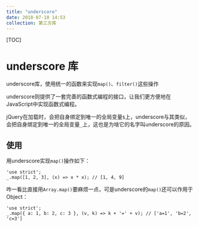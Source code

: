 ```yaml
---
title: "underscore"
date: 2018-07-10 14:53
collection: 第三方库
---
```


[TOC]



# underscore 库

underscore库，使用统一的函数来实现`map()`、`filter()`这些操作

underscore则提供了一套完善的函数式编程的接口，让我们更方便地在JavaScript中实现函数式编程。

jQuery在加载时，会把自身绑定到唯一的全局变量`$`上，underscore与其类似，会把自身绑定到唯一的全局变量`_`上，这也是为啥它的名字叫underscore的原因。



## 使用



用underscore实现`map()`操作如下：

```
'use strict';
_.map([1, 2, 3], (x) => x * x); // [1, 4, 9]
```

咋一看比直接用`Array.map()`要麻烦一点，可是underscore的`map()`还可以作用于Object：

```
'use strict';
_.map({ a: 1, b: 2, c: 3 }, (v, k) => k + '=' + v); // ['a=1', 'b=2', 'c=3']
```